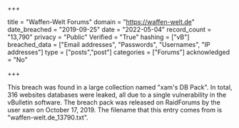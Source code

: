 +++

title = "Waffen-Welt Forums"
domain = "https://waffen-welt.de"
date_breached = "2019-09-25"
date = "2022-05-04"
record_count = "13,790"
privacy = "Public"
Verified = "True"
hashing = ["vB"]
breached_data = ["Email addresses", "Passwords", "Usernames", "IP addresses"]
type = ["posts","post"]
categories = ["Forums"]
acknowledged = "No"


+++


This breach was found in a large collection named "xam's DB Pack". In total, 316 websites databases were leaked, all due to a single vulnerability in the vBulletin software. The breach pack was released on RaidForums by the user xam on October 17, 2019. The filename that this entry comes from is "waffen-welt.de_13790.txt".

